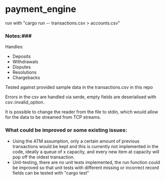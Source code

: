# payment_engine

run with "cargo run -- transactions.csv > accounts.csv"

### Notes:###

Handles:
* Deposits
* Withdrawals
* Disputes
* Resolutions
* Chargebacks
  
Tested against provided sample data in the transactions.csv in this repo

Errors in the csv are handled via serde, empty fields are deserialised with csv::invalid_option.

It is possible to change the reader from the file to stdin, which would allow for the data to be streamed from TCP streams.

### What could be improved or some existing issues: ###
* Using the ATM assumption, only a certain amount of previous transactions would be kept and this is currently not implemented in the code, ideally a queue of x capacity, and every new item at capacity will pop off the oldest transaction.
* Unit-testing, there are no unit tests implemented, the run function could be improved so that unit tests with different missing or incorrect record fields can be tested with "cargo test" 



